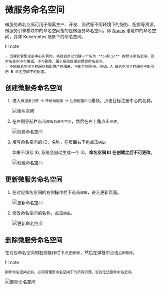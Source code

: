 # 微服务命名空间

微服务命名空间可用于隔离生产、开发、测试等不同环境下的服务、配置等资源。微服务引擎模块中的命名空间指的是微服务命名空间，即 [Nacos](https://nacos.io/zh-cn/docs/what-is-nacos.html) 语境中的命名空间，并非 Kubernetes 场景下的命名空间。

!!! note

    - 创建托管型注册中心实例时，系统会自动创建一个名为 **public** 的默认命名空间。该命名空间不可编辑、不可删除，属于系统自带的保留命名空间。
    - 不同命名空间下的服务和配置严格隔离，不能互相引用。例如，A 命名空间下的服务不能引用 B 命名空间下的配置。

## 创建微服务命名空间

1. 进入`微服务引擎` -> `传统微服务` -> `注册配置中心`模块，点击目标注册中心的名称。

    ![命名空间](https://docs.daocloud.io/daocloud-docs-images/docs/zh/docs/skoala/images/ns-1.png)

2. 在左侧导航栏点击`微服务命名空间`，然后在右上角点击`创建`。
  
    ![创建命名空间](https://docs.daocloud.io/daocloud-docs-images/docs/zh/docs/skoala/images/create-ns-1.png)

3. 填写命名空间的 ID，名称，在页面右下角点击`确定`。

    如果不填写 ID, 系统会自动生成一个 ID。**命名空间 ID 在创建之后不可更改**。

    ![创建命名空间](https://docs.daocloud.io/daocloud-docs-images/docs/zh/docs/skoala/images/create-ns-2.png)

## 更新微服务命名空间

1. 在对应命名空间的右侧操作栏下点击`编辑`，进入更新页面。

    ![更新命名空间](https://docs.daocloud.io/daocloud-docs-images/docs/zh/docs/skoala/images/update-ns-1.png)

2. 修改命名空间的名称，点击`确定`。
  
    ![更新命名空间](https://docs.daocloud.io/daocloud-docs-images/docs/zh/docs/skoala/images/update-ns-2.png)

## 删除微服务命名空间

在对应命名空间的右侧操作栏下点击`删除`，然后在弹框中点击`立即删除`。

!!! note
  
    删除命名空间之前，必须清理该命名空间下的所有资源，否则无法删除命名空间。

![删除命名空间](https://docs.daocloud.io/daocloud-docs-images/docs/zh/docs/skoala/images/delete-ns-1.png)